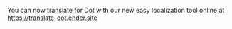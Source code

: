 You can now translate for Dot with our new easy localization tool online at https://translate-dot.ender.site
